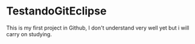 # TestandoGitEclipse
This is my first project in Github, I don't understand very well yet but i will carry on studying.
